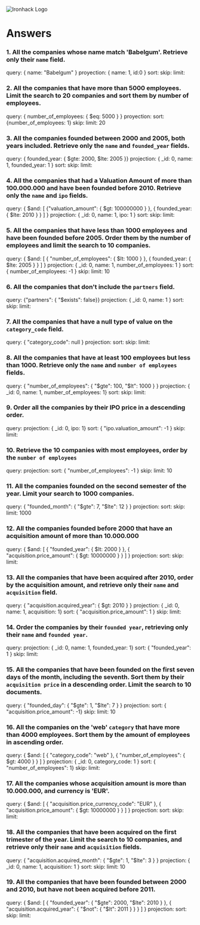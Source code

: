 ![Ironhack Logo](https://i.imgur.com/1QgrNNw.png)

# Answers

### 1. All the companies whose name match 'Babelgum'. Retrieve only their `name` field.

query: { name: "Babelgum" }
proyection: { name: 1, id:0 }
sort: 
skip: 
limit: 

### 2. All the companies that have more than 5000 employees. Limit the search to 20 companies and sort them by **number of employees**.

query: { number_of_employees: { $eq: 5000 } }
proyection:
sort: {number_of_employees: 1}
skip: 
limit: 20

### 3. All the companies founded between 2000 and 2005, both years included. Retrieve only the `name` and `founded_year` fields.

query: { founded_year: { $gte: 2000, $lte: 2005 }}
projection: { _id: 0, name: 1, founded_year: 1 }
sort: 
skip: 
limit: 


### 4. All the companies that had a Valuation Amount of more than 100.000.000 and have been founded before 2010. Retrieve only the `name` and `ipo` fields.

query: { $and: [ {"valuation_amount": { $gt: 100000000 } }, { founded_year: { $lte: 2010 } } ] }
projection: { _id: 0, name: 1, ipo: 1 }
sort: 
skip: 
limit:

### 5. All the companies that have less than 1000 employees and have been founded before 2005. Order them by the number of employees and limit the search to 10 companies.

query: { $and: [ { "number_of_employees": { $lt: 1000 } }, { founded_year: { $lte: 2005 } } ] }
projection: { _id: 0, name: 1, number_of_employees: 1 }
sort: { number_of_employees: -1 }
skip: 
limit: 10

### 6. All the companies that don't include the `partners` field.

query: {"partners": { "$exists": false}}
projection: { _id: 0, name: 1 }
sort: 
skip: 
limit: 

### 7. All the companies that have a null type of value on the `category_code` field.

query: { "category_code": null }
projection: 
sort: 
skip: 
limit: 

### 8. All the companies that have at least 100 employees but less than 1000. Retrieve only the `name` and `number of employees` fields.

query: { "number_of_employees": { "$gte": 100, "$lt": 1000 } }
projection: { _id: 0, name: 1, number_of_employees: 1}
sort: 
skip: 
limit: 

### 9. Order all the companies by their IPO price in a descending order.

query: 
projection: { _id: 0, ipo: 1}
sort: { "ipo.valuation_amount": -1 }
skip: 
limit: 

### 10. Retrieve the 10 companies with most employees, order by the `number of employees`

query: 
projection: 
sort: { "number_of_employees": -1 }
skip: 
limit: 10

### 11. All the companies founded on the second semester of the year. Limit your search to 1000 companies.

query: { "founded_month": { "$gte": 7, "$lte": 12 } }
projection: 
sort: 
skip: 
limit: 1000

### 12. All the companies founded before 2000 that have an acquisition amount of more than 10.000.000

query: { $and: [ { "founded_year": { $lt: 2000 } }, { "acquisition.price_amount": { $gt: 10000000 } } ] }
projection: 
sort: 
skip: 
limit: 

### 13. All the companies that have been acquired after 2010, order by the acquisition amount, and retrieve only their `name` and `acquisition` field.

query: { "acquisition.acquired_year": { $gt: 2010 } }
projection: { _id: 0, name: 1, acquisition: 1}
sort: { "acquisition.price_amount": 1 }
skip: 
limit: 

### 14. Order the companies by their `founded year`, retrieving only their `name` and `founded year`.

query: 
projection: { _id: 0, name: 1, founded_year: 1}
sort: { "founded_year": 1 }
skip: 
limit: 

### 15. All the companies that have been founded on the first seven days of the month, including the seventh. Sort them by their `acquisition price` in a descending order. Limit the search to 10 documents.

query: { "founded_day": { "$gte": 1, "$lte": 7 } }
projection: 
sort: { "acquisition.price_amount": -1}
skip: 
limit: 10

### 16. All the companies on the 'web' `category` that have more than 4000 employees. Sort them by the amount of employees in ascending order.

query: { $and: [ { "category_code": "web" }, { "number_of_employees": { $gt: 4000 } } ] } 
projection: { _id: 0, category_code: 1 }
sort: { "number_of_employees": 1}
skip: 
limit: 

### 17. All the companies whose acquisition amount is more than 10.000.000, and currency is 'EUR'.

query: { $and: [ { "acquisition.price_currency_code": "EUR" }, { "acquisition.price_amount": { $gt: 10000000 } } ] }
projection: 
sort: 
skip: 
limit: 

### 18. All the companies that have been acquired on the first trimester of the year. Limit the search to 10 companies, and retrieve only their `name` and `acquisition` fields.

query: { "acquisition.acquired_month": { "$gte": 1, "$lte": 3 } }
projection: { _id: 0, name: 1, acquisition: 1 }
sort: 
skip: 
limit: 10

### 19. All the companies that have been founded between 2000 and 2010, but have not been acquired before 2011.

query: { $and: [ { "founded_year": { "$gte": 2000, "$lte": 2010 } }, { "acquisition.acquired_year": { "$not": { "$lt": 2011 } } } ] }
projection: 
sort: 
skip: 
limit: 
